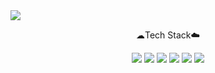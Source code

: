 <img src="https://capsule-render.vercel.app/api?type=soft&color=auto&height=300&section=header&text=Gyeongwonjae%20&fontSize=90" />
<p marginbottom="5px" align="center">☁Tech Stack☁️</p>
<div align="center">
  <img src="https://img.shields.io/badge/HTML5-E34F26?style=flat&logo=HTML5&logoColor=white"/>
  <img src="https://img.shields.io/badge/CSS3-1572B6?style=flat&logo=CSS3&logoColor=white"/>
  <img src="https://img.shields.io/badge/JavaScript-F7DF1E?style=flat&logo=JavaScript&logoColor=white"/>
  <img src="https://img.shields.io/badge/Jquery-0769AD?style=flat&logo=Jquery&logoColor=white"/>
  <img src="https://img.shields.io/badge/React-61DAFB?style=flat&logo=React&logoColor=white"/>
  <img src="https://img.shields.io/badge/styledcomponents-DB7093?style=flat&logo=styledcomponents&logoColor=white"/>
</div>


